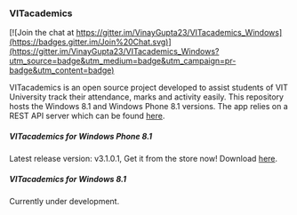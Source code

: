 ### VITacademics

[![Join the chat at https://gitter.im/VinayGupta23/VITacademics_Windows](https://badges.gitter.im/Join%20Chat.svg)](https://gitter.im/VinayGupta23/VITacademics_Windows?utm_source=badge&utm_medium=badge&utm_campaign=pr-badge&utm_content=badge)


VITacademics is an open source project developed to assist students of VIT University track their attendance, marks and activity easily. This repository hosts the Windows 8.1 and Windows Phone 8.1 versions. The app relies on a REST API server which can be found [here](https://github.com/aneesh-neelam/VITacademics).

##### VITacademics for Windows Phone 8.1

Latest release version: v3.1.0.1, Get it from the store now!
Download [here](http://www.windowsphone.com/s?appid=d6a9e028-4cc2-46ea-9f1b-84c02f4ae408).

##### VITacademics for Windows 8.1

Currently under development.
